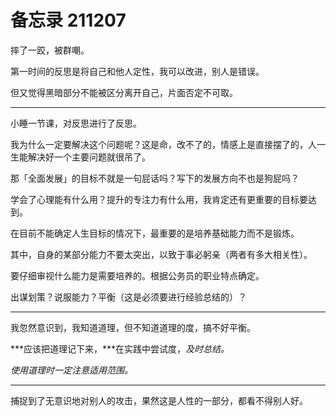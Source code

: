 # 备忘录 211207

摔了一跤，被群嘲。

第一时间的反思是将自己和他人定性，我可以改进，别人是错误。

但又觉得黑暗部分不能被区分离开自己，片面否定不可取。

---

小睡一节课，对反思进行了反思。

我为什么一定要解决这个问题呢？这是命，改不了的，情感上是直接摆了的，人一生能解决好一个主要问题就很吊了。

那「全面发展」的目标不就是一句屁话吗？写下的发展方向不也是狗屁吗？

学会了心理能有什么用？提升的专注力有什么用，我肯定还有更重要的目标要达到。

在目前不能确定人生目标的情况下，最重要的是培养基础能力而不是锻炼。

其中，自身的某部分能力不要太突出，以致于事必躬亲（两者有多大相关性）。

要仔细审视什么能力是需要培养的。根据公务员的职业特点确定。

出谋划策？说服能力？平衡（这是必须要进行经验总结的）？

---

我忽然意识到，我知道道理，但不知道道理的度，搞不好平衡。

***应该把道理记下来，***在实践中尝试度，_及时总结。_

_使用道理时一定注意适用范围。_

---

捕捉到了无意识地对别人的攻击，果然这是人性的一部分，都看不得别人好。
